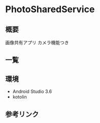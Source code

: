 # PhotoSharedService




## 概要
画像共有アプリ
カメラ機能つき

## 一覧


## 環境
- Android Studio 3.6 
- kotolin




## 参考リンク